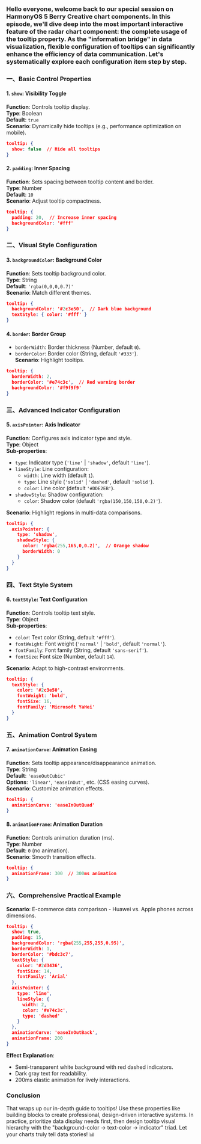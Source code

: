 ### Hello everyone, welcome back to our special session on HarmonyOS 5 Berry Creative chart components. In this episode, we'll dive deep into the most important interactive feature of the radar chart component: the complete usage of the **tooltip** property. As the "information bridge" in data visualization, flexible configuration of tooltips can significantly enhance the efficiency of data communication. Let's systematically explore each configuration item step by step.  


### 一、Basic Control Properties  

#### 1. `show`: Visibility Toggle  
**Function**: Controls tooltip display.  
**Type**: Boolean  
**Default**: `true`  
**Scenario**: Dynamically hide tooltips (e.g., performance optimization on mobile).  

```json
tooltip: { 
  show: false  // Hide all tooltips
}
```  

#### 2. `padding`: Inner Spacing  
**Function**: Sets spacing between tooltip content and border.  
**Type**: Number  
**Default**: `10`  
**Scenario**: Adjust tooltip compactness.  

```json
tooltip: {
  padding: 20,  // Increase inner spacing
  backgroundColor: '#fff'
}
```  


### 二、Visual Style Configuration  

#### 3. `backgroundColor`: Background Color  
**Function**: Sets tooltip background color.  
**Type**: String  
**Default**: `'rgba(0,0,0,0.7)'`  
**Scenario**: Match different themes.  

```json
tooltip: {
  backgroundColor: '#2c3e50',  // Dark blue background
  textStyle: { color: '#fff' }
}
```  

#### 4. `border`: Border Group  
- `borderWidth`: Border thickness (Number, default `0`).  
- `borderColor`: Border color (String, default `'#333'`).  
**Scenario**: Highlight tooltips.  

```json
tooltip: {
  borderWidth: 2,
  borderColor: '#e74c3c',  // Red warning border
  backgroundColor: '#f9f9f9'
}
```  


### 三、Advanced Indicator Configuration  

#### 5. `axisPointer`: Axis Indicator  
**Function**: Configures axis indicator type and style.  
**Type**: Object  
**Sub-properties**:  
- `type`: Indicator type (`'line'` | `'shadow'`, default `'line'`).  
- `lineStyle`: Line configuration:  
  - `width`: Line width (default `1`).  
  - `type`: Line style (`'solid'` | `'dashed'`, default `'solid'`).  
  - `color`: Line color (default `'#DDE2EB'`).  
- `shadowStyle`: Shadow configuration:  
  - `color`: Shadow color (default `'rgba(150,150,150,0.2)'`).  

**Scenario**: Highlight regions in multi-data comparisons.  

```json
tooltip: {
  axisPointer: {
    type: 'shadow',
    shadowStyle: {
      color: 'rgba(255,165,0,0.2)',  // Orange shadow
      borderWidth: 0
    }
  }
}
```  


### 四、Text Style System  

#### 6. `textStyle`: Text Configuration  
**Function**: Controls tooltip text style.  
**Type**: Object  
**Sub-properties**:  
- `color`: Text color (String, default `'#fff'`).  
- `fontWeight`: Font weight (`'normal'` | `'bold'`, default `'normal'`).  
- `fontFamily`: Font family (String, default `'sans-serif'`).  
- `fontSize`: Font size (Number, default `14`).  

**Scenario**: Adapt to high-contrast environments.  

```json
tooltip: {
  textStyle: {
    color: '#2c3e50',
    fontWeight: 'bold',
    fontSize: 16,
    fontFamily: 'Microsoft YaHei'
  }
}
```  


### 五、Animation Control System  

#### 7. `animationCurve`: Animation Easing  
**Function**: Sets tooltip appearance/disappearance animation.  
**Type**: String  
**Default**: `'easeOutCubic'`  
**Options**: `'linear'`, `'easeInOut'`, etc. (CSS easing curves).  
**Scenario**: Customize animation effects.  

```json
tooltip: {
  animationCurve: 'easeInOutQuad'
}
```  

#### 8. `animationFrame`: Animation Duration  
**Function**: Controls animation duration (ms).  
**Type**: Number  
**Default**: `0` (no animation).  
**Scenario**: Smooth transition effects.  

```json
tooltip: {
  animationFrame: 300  // 300ms animation
}
```  


### 六、Comprehensive Practical Example  
**Scenario**: E-commerce data comparison - Huawei vs. Apple phones across dimensions.  

```json
tooltip: {
  show: true,
  padding: 15,
  backgroundColor: 'rgba(255,255,255,0.95)',
  borderWidth: 1,
  borderColor: '#bdc3c7',
  textStyle: {
    color: '#2d3436',
    fontSize: 14,
    fontFamily: 'Arial'
  },
  axisPointer: {
    type: 'line',
    lineStyle: {
      width: 2,
      color: '#e74c3c',
      type: 'dashed'
    }
  },
  animationCurve: 'easeInOutBack',
  animationFrame: 200
}
```  

**Effect Explanation**:  
- Semi-transparent white background with red dashed indicators.  
- Dark gray text for readability.  
- 200ms elastic animation for lively interactions.  


### Conclusion  
That wraps up our in-depth guide to tooltips! Use these properties like building blocks to create professional, design-driven interactive systems. In practice, prioritize data display needs first, then design tooltip visual hierarchy with the "background-color → text-color → indicator" triad. Let your charts truly tell data stories! 📊
